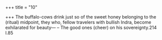 +++
title = "10"

+++
The buffalo-cows drink just so of the sweet honey belonging to the  (ritual) midpoint,
they who, fellow travelers with bullish Indra, become exhilarated for  beauty—
– The good ones (cheer) on his sovereignty.214 I.85